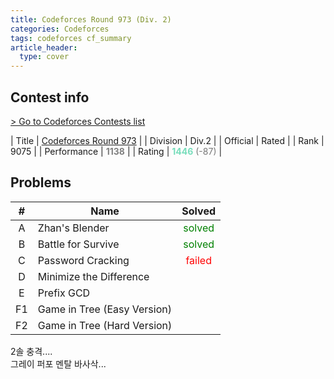 ```yaml
---
title: Codeforces Round 973 (Div. 2)
categories: Codeforces
tags: codeforces cf_summary
article_header:
  type: cover
---
```

## Contest info

[> Go to Codeforces Contests list](../codeforces)

| Title | <a href="https://codeforces.com/contest/2013">Codeforces Round 973</a> |
| Division | Div.2 |
| Official | Rated |
| Rank | 9075 |
| Performance | <strong><span style="color:#808080">1138</span></strong> |
| Rating | <strong><span style="color:#77DDBB">1446</span></strong>  <span style="color:#777777">(-87)</span> |

## Problems

| <strong>#</strong> | <strong>Name</strong> | <strong> Solved </strong> |
| :---: | --- | :---: |
| A | Zhan's Blender | <span style="color:green"> solved </span> |
| B | Battle for Survive | <span style="color:green"> solved </span> |
| C | Password Cracking | <span style="color:red"> failed </span> |
| D | Minimize the Difference |  |
| E | Prefix GCD | |
| F1 | Game in Tree (Easy Version) | |
| F2 | Game in Tree (Hard Version) | |

<!--more-->
2솔 충격....   
그레이 퍼포 멘탈 바사삭...